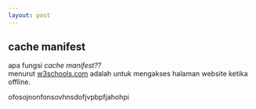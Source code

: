 ```yaml
---
layout: post
---
```



<h2> cache manifest</h2>
<p>
 apa fungsi <i>cache manifest??</i> <br> menurut <a href="http://www.w3schools.com/html/html5_app_cache.asp">w3schools.com</a>
 adalah untuk mengakses halaman website ketika offline.
</p>
ofosojnonfonsovhnsdofjvpbpfjahohpi